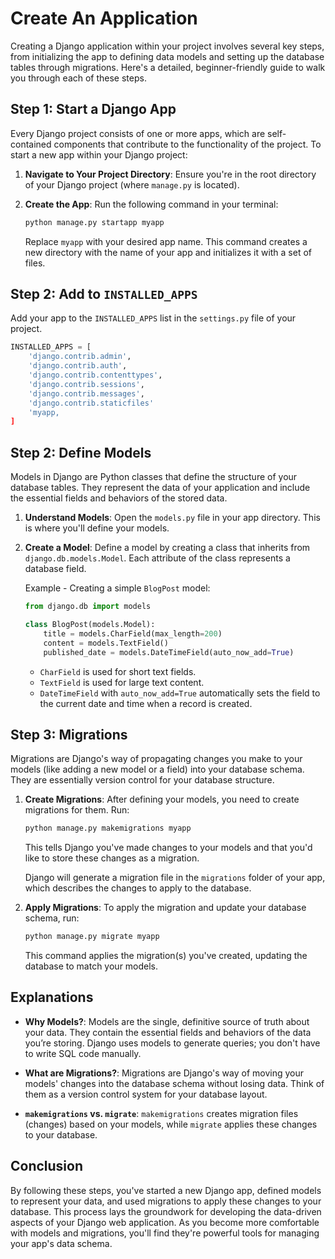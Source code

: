 # Create An Application

Creating a Django application within your project involves several key steps, from initializing the app to defining data models and setting up the database tables through migrations. Here's a detailed, beginner-friendly guide to walk you through each of these steps.

## Step 1: Start a Django App

Every Django project consists of one or more apps, which are self-contained components that contribute to the functionality of the project. To start a new app within your Django project:

1. **Navigate to Your Project Directory**: Ensure you're in the root directory of your Django project (where `manage.py` is located).

2. **Create the App**: Run the following command in your terminal:

   ```bash
   python manage.py startapp myapp
   ```

   Replace `myapp` with your desired app name. This command creates a new directory with the name of your app and initializes it with a set of files.

## Step 2: Add to `INSTALLED_APPS`

Add your app to the `INSTALLED_APPS` list in the `settings.py` file of your project.

```python
INSTALLED_APPS = [
    'django.contrib.admin',
    'django.contrib.auth',
    'django.contrib.contenttypes',
    'django.contrib.sessions',
    'django.contrib.messages',
    'django.contrib.staticfiles'
    'myapp,
]
```

## Step 2: Define Models

Models in Django are Python classes that define the structure of your database tables. They represent the data of your application and include the essential fields and behaviors of the stored data.

1. **Understand Models**: Open the `models.py` file in your app directory. This is where you'll define your models.

2. **Create a Model**: Define a model by creating a class that inherits from `django.db.models.Model`. Each attribute of the class represents a database field.

   Example - Creating a simple `BlogPost` model:

   ```python
   from django.db import models

   class BlogPost(models.Model):
       title = models.CharField(max_length=200)
       content = models.TextField()
       published_date = models.DateTimeField(auto_now_add=True)
   ```

   - `CharField` is used for short text fields.
   - `TextField` is used for large text content.
   - `DateTimeField` with `auto_now_add=True` automatically sets the field to the current date and time when a record is created.

## Step 3: Migrations

Migrations are Django's way of propagating changes you make to your models (like adding a new model or a field) into your database schema. They are essentially version control for your database structure.

1. **Create Migrations**: After defining your models, you need to create migrations for them. Run:

   ```bash
   python manage.py makemigrations myapp
   ```

   This tells Django you've made changes to your models and that you'd like to store these changes as a migration.

   Django will generate a migration file in the `migrations` folder of your app, which describes the changes to apply to the database.

2. **Apply Migrations**: To apply the migration and update your database schema, run:

   ```bash
   python manage.py migrate myapp
   ```

   This command applies the migration(s) you've created, updating the database to match your models.

## Explanations

- **Why Models?**: Models are the single, definitive source of truth about your data. They contain the essential fields and behaviors of the data you’re storing. Django uses models to generate queries; you don't have to write SQL code manually.

- **What are Migrations?**: Migrations are Django's way of moving your models' changes into the database schema without losing data. Think of them as a version control system for your database layout.

- **`makemigrations` vs. `migrate`**: `makemigrations` creates migration files (changes) based on your models, while `migrate` applies these changes to your database.

## Conclusion

By following these steps, you've started a new Django app, defined models to represent your data, and used migrations to apply these changes to your database. This process lays the groundwork for developing the data-driven aspects of your Django web application. As you become more comfortable with models and migrations, you'll find they're powerful tools for managing your app's data schema.
